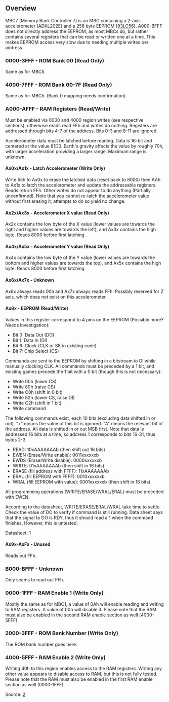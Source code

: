 Overview
--------

MBC7 (Memory Bank Controller 7) is an MBC containing a 2-axis
accelerometer (ADXL202E) and a 256 byte EEPROM
([93LC56](http://www.microchip.com/wwwproducts/en/en010904)). A000-BFFF
does not directly address the EEPROM, as most MBCs do, but rather
contains several registers that can be read or written one at a time.
This makes EEPROM access very slow due to needing multiple writes per
address.

### 0000-3FFF - ROM Bank 00 (Read Only)

Same as for MBC5.

### 4000-7FFF - ROM Bank 00-7F (Read Only)

Same as for MBC5. (Bank 0 mapping needs confirmation)

### A000-AFFF - RAM Registers (Read/Write)

Must be enabled via 0000 and 4000 region writes (see respective
sections), otherwise reads read FFh and writes do nothing. Registers are
addressed through bits 4-7 of the address. Bits 0-3 and 8-11 are
ignored.

Accelerometer data must be latched before reading. Data is 16-bit and
centered at the value 81D0. Earth\'s gravity affects the value by
roughly 70h, with larger acceleration providing a larger range. Maximum
range is unknown.

#### Ax0x/Ax1x - Latch Accelerometer (Write Only)

Write 55h to Ax0x to erase the latched data (reset back to 8000) then
AAh to Ax1x to latch the accelerometer and update the addressable
registers. Reads return FFh. Other writes do not appear to do anything
(Partially unconfirmed). Note that you cannot re-latch the accelerometer
value without first erasing it; attempts to do so yield no change.

#### Ax2x/Ax3x - Accelerometer X value (Read Only)

Ax2x contains the low byte of the X value (lower values are towards the
right and higher values are towards the left), and Ax3x contains the
high byte. Reads 8000 before first latching.

#### Ax4x/Ax5x - Accelerometer Y value (Read Only)

Ax4x contains the low byte of the Y value (lower values are towards the
bottom and higher values are towards the top), and Ax5x contains the
high byte. Reads 8000 before first latching.

#### Ax6x/Ax7x - Unknown

Ax6x always reads 00h and Ax7x always reads FFh. Possibly reserved for Z
axis, which does not exist on this accelerometer.

#### Ax8x - EEPROM (Read/Write)

Values in this register correspond to 4 pins on the EEPROM (Possibly
more? Needs investigation):

-   Bit 0: Data Out (DO)
-   Bit 1: Data In (DI)
-   Bit 6: Clock (CLK or SK in existing code)
-   Bit 7: Chip Select (CS)

Commands are sent to the EEPROM by shifting in a bitstream to DI while
manually clocking CLK. All commands must be preceded by a 1 bit, and
existing games precede the 1 bit with a 0 bit (though this is not
necessary):

-   Write 00h (lower CS)
-   Write 80h (raise CS)
-   Write C0h (shift in 0 bit)
-   Write 82h (lower CS, raise DI)
-   Write C2h (shift in 1 bit)
-   Write command

The following commands exist, each 10 bits (excluding data shifted in or
out). \"x\" means the value of this bit is ignored. \"A\" means the
relevant bit of the address. All data is shifted in or out MSB first.
Note that data is addressed 16 bits at a time, so address 1 corresponds
to bits 16-31, thus bytes 2-3.

-   READ: 10xAAAAAAAb (then shift out 16 bits)
-   EWEN (Erase/Write enable): 0011xxxxxxb
-   EWDS (Erase/Write disable): 0000xxxxxxb
-   WRITE: 01xAAAAAAAb (then shift in 16 bits)
-   ERASE (fill address with FFFF): 11xAAAAAAAb
-   ERAL (fill EEPROM with FFFF): 0010xxxxxxb
-   WRAL (fill EEPROM with value): 0001xxxxxxb (then shift in 16 bits)

All programming operations (WRITE/ERASE/WRAL/ERAL) must be preceded with
EWEN.

According to the datasheet, WRITE/ERASE/ERAL/WRAL take time to settle.
Check the value of DO to verify if command is still running. Data sheet
says that the signal to DO is RDY, thus it should read a 1 when the
command finishes. However, this is untested.

Datasheet:
[1](http://ww1.microchip.com/downloads/en/DeviceDoc/21712C.pdf)

#### Ax9x-AxFx - Unused

Reads out FFh.

### B000-BFFF - Unknown

Only seems to read out FFh.

### 0000-1FFF - RAM Enable 1 (Write Only)

Mostly the same as for MBC1, a value of 0Ah will enable reading and
writing to RAM registers. A value of 00h will disable it. Please note
that the RAM must also be enabled in the second RAM enable section as
well (4000-5FFF)

### 2000-3FFF - ROM Bank Number (Write Only)

The ROM bank number goes here.

### 4000-5FFF - RAM Enable 2 (Write Only)

Writing 40h to this region enables access to the RAM registers. Writing
any other value appears to disable access to RAM, but this is not fully
tested. Please note that the RAM must also be enabled in the first RAM
enable section as well (0000-1FFF)

Source: [2](http://gbdev.gg8.se/forums/viewtopic.php?id=448)

